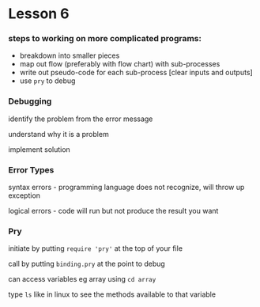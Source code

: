 # Lesson 6

### steps to working on more complicated programs:

- breakdown into smaller pieces
- map out flow (preferably with flow chart) with sub-processes
- write out pseudo-code for each sub-process [clear inputs and outputs]
- use `pry` to debug



### Debugging

identify the problem from the error message

understand why it is a problem

implement solution

### Error Types

syntax errors - programming language does not recognize, will throw up exception

logical errors - code will run but not produce the result you want



### Pry

initiate by putting `require 'pry'` at the top of your file

call by putting `binding.pry` at the point to debug

can access variables eg array using `cd array`

type `ls` like in linux to see the methods available to that variable



